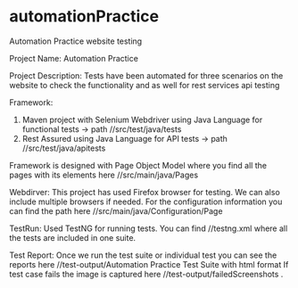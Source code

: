 # automationPractice
Automation Practice website testing

Project Name: Automation Practice

Project Description: Tests have been automated for three scenarios on the website to check the functionality and as well for rest services
api testing

Framework:
1. Maven project with Selenium Webdriver using Java Language for functional tests -> path //src/test/java/tests
2. Rest Assured using Java Language for API tests -> path //src/test/java/apitests

Framework is designed with Page Object Model where you find all the pages with its elements here //src/main/java/Pages

Webdirver: This project has used Firefox browser for testing. We can also include multiple browsers if needed. For the configuration information
you can find the path here //src/main/java/Configuration/Page

TestRun: Used TestNG for running tests. You can find //testng.xml where all the tests are included in one suite.

Test Report: Once we run the test suite or individual test you can see the reports here //test-output/Automation Practice Test Suite with html format
If test case fails the image is captured here //test-output/failedScreenshots .





